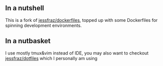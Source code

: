 ## In a nutshell

This is a fork of [jessfraz/dockerfiles](https://github.com/jessfraz/dockerfiles),
topped up with some Dockerfiles for spinning development environments.

## In a nutbasket

I use mostly tmux&vim instead of IDE, you may also want to checkout [jessfraz/dotfiles](https://github.com/jessfraz/dotfiles)
which I personally am using
